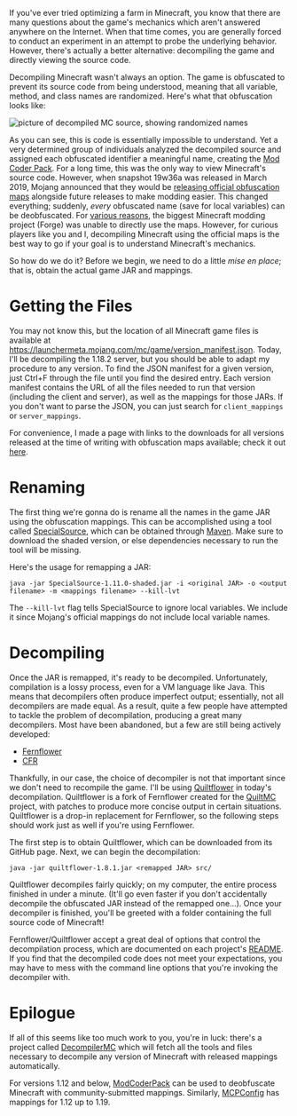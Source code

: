 If you've ever tried optimizing a farm in Minecraft, you know that there are many questions about the game's mechanics which aren't answered anywhere on the Internet. When that time comes, you are generally forced to conduct an experiment in an attempt to probe the underlying behavior. However, there's actually a better alternative: decompiling the game and directly viewing the source code.

Decompiling Minecraft wasn't always an option. The game is obfuscated to prevent its source code from being understood, meaning that all variable, method, and class names are randomized. Here's what that obfuscation looks like:

![picture of decompiled MC source, showing randomized names](resources/mc-decompile/obfuscated.png)

As you can see, this is code is essentially impossible to understand. Yet a very determined group of individuals analyzed the decompiled source and assigned each obfuscated identifier a meaningful name, creating the [Mod Coder Pack](https://github.com/ModCoderPack). For a long time, this was the only way to view Minecraft's source code. However, when snapshot 19w36a was released in March 2019, Mojang announced that they would be [releasing official obfuscation maps](https://www.minecraft.net/en-us/article/minecraft-snapshot-19w36a) alongside future releases to make modding easier. This changed everything; suddenly, *every* obfuscated name (save for local variables) can be deobfuscated. For [various reasons](http://cpw.github.io/MinecraftMappingData.html), the biggest Minecraft modding project (Forge) was unable to directly use the maps. However, for curious players like you and I, decompiling Minecraft using the official maps is the best way to go if your goal is to understand Minecraft's mechanics.

So how do we do it? Before we begin, we need to do a little *mise en place*; that is, obtain the actual game JAR and mappings.

# Getting the Files 

You may not know this, but the location of all Minecraft game files is available at https://launchermeta.mojang.com/mc/game/version_manifest.json. Today, I'll be decompiling the 1.18.2 server, but you should be able to adapt my procedure to any version. To find the JSON manifest for a given version, just Ctrl+F through the file until you find the desired entry. Each version manifest contains the URL of all the files needed to run that version (including the client and server), as well as the mappings for those JARs. If you don't want to parse the JSON, you can just search for `client_mappings` or `server_mappings`.

<aside>

For convenience, I made a page with links to the downloads for all versions released at the time of writing with obfuscation maps available; check it out [here](resources/mc-decompile/links.html).

</aside>

# Renaming

The first thing we're gonna do is rename all the names in the game JAR using the obfuscation mappings. This can be accomplished using a tool called [SpecialSource](https://github.com/md-5/SpecialSource), which can be obtained through [Maven](https://search.maven.org/remotecontent?filepath=net/md-5/SpecialSource/1.11.0/SpecialSource-1.11.0-shaded.jar). Make sure to download the shaded version, or else dependencies necessary to run the tool will be missing.

Here's the usage for remapping a JAR:

```plaintext
java -jar SpecialSource-1.11.0-shaded.jar -i <original JAR> -o <output filename> -m <mappings filename> --kill-lvt
```

The `--kill-lvt` flag tells SpecialSource to ignore local variables. We include it since Mojang's official mappings do not include local variable names.

# Decompiling

Once the JAR is remapped, it's ready to be decompiled. Unfortunately, compilation is a lossy process, even for a VM language like Java. This means that decompilers often produce imperfect output; essentially, not all decompilers are made equal. As a result, quite a few people have attempted to tackle the problem of decompilation, producing a great many decompilers. Most have been abandoned, but a few are still being actively developed:
* [Fernflower](https://github.com/JetBrains/intellij-community/tree/master/plugins/java-decompiler/engine)
* [CFR](https://www.benf.org/other/cfr/)

Thankfully, in our case, the choice of decompiler is not that important since we don't need to recompile the game. I'll be using [Quiltflower](https://github.com/QuiltMC/quiltflower) in today's decompilation. Quiltflower is a fork of Fernflower created for the [QuiltMC](https://quiltmc.org/) project, with patches to produce more concise output in certain situations. Quiltflower is a drop-in replacement for Fernflower, so the following steps should work just as well if you're using Fernflower.

The first step is to obtain Quiltflower, which can be downloaded from its GitHub page. Next, we can begin the decompilation:

```plaintext
java -jar quiltflower-1.8.1.jar <remapped JAR> src/
```

Quiltflower decompiles fairly quickly; on my computer, the entire process finished in under a minute. (It'll go even faster if you don't accidentally decompile the obfuscated JAR instead of the remapped one&hellip;). Once your decompiler is finished, you'll be greeted with a folder containing the full source code of Minecraft!

<aside>

Fernflower/Quiltflower accept a great deal of options that control the decompilation process, which are documented on each project's [README](https://github.com/QuiltMC/quiltflower). If you find that the decompiled code does not meet your expectations, you may have to mess with the command line options that you're invoking the decompiler with.

</aside>

# Epilogue

If all of this seems like too much work to you, you're in luck: there's a project called [DecompilerMC](https://github.com/hube12/DecompilerMC) which will fetch all the tools and files necessary to decompile any version of Minecraft with released mappings automatically. 

For versions 1.12 and below, [ModCoderPack](http://www.modcoderpack.com/) can be used to deobfuscate Minecraft with community-submitted mappings. Similarly, [MCPConfig](https://github.com/MinecraftForge/MCPConfig/tree/master/versions/release) has mappings for 1.12 up to 1.19.